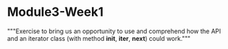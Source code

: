 ﻿# Module3-Week1
"""Exercise to bring us an opportunity to use and comprehend how the API and an iterator class (with method __init__, __iter__, __next__) could work."""
